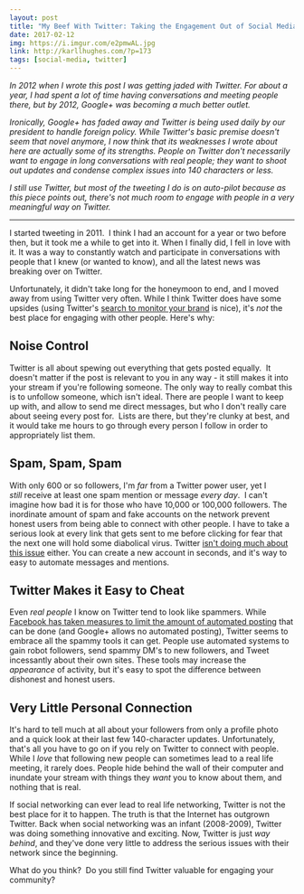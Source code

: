 ```yaml
---
layout: post
title: "My Beef With Twitter: Taking the Engagement Out of Social Media"
date: 2017-02-12
img: https://i.imgur.com/e2pmwAL.jpg
link: http://karllhughes.com/?p=173
tags: [social-media, twitter]
---
```

*In 2012 when I wrote this post I was getting jaded with Twitter. For about a year, I had spent a lot of time having conversations and meeting people there, but by 2012, Google+ was becoming a much better outlet.*

*Ironically, Google+ has faded away and Twitter is being used daily by our president to handle foreign policy. While Twitter's basic premise doesn't seem that novel anymore, I now think that its weaknesses I wrote about here are actually some of its strengths. People on Twitter don't necessarily want to engage in long conversations with real people; they want to shoot out updates and condense complex issues into 140 characters or less.*

*I still use Twitter, but most of the tweeting I do is on auto-pilot because as this piece points out, there's not much room to engage with people in a very meaningful way on Twitter.*

-----

I started tweeting in 2011.  I think I had an account for a year or two before then, but it took me a while to get into it. When I finally did, I fell in love with it. It was a way to constantly watch and participate in conversations with people that I knew (or wanted to know), and all the latest news was breaking over on Twitter.

Unfortunately, it didn't take long for the honeymoon to end, and I moved away from using Twitter very often. While I think Twitter does have some upsides (using Twitter's [search to monitor your brand](http://wagepoint.com/blog/how-to-monitor-your-brand-on-social-media) is nice), it's _not_ the best place for engaging with other people. Here's why:

## Noise Control

Twitter is all about spewing out everything that gets posted equally.  It doesn't matter if the post is relevant to you in any way - it still makes it into your stream if you're following someone. The only way to really combat this is to unfollow someone, which isn't ideal. There are people I want to keep up with, and allow to send me direct messages, but who I don't really care about seeing every post for.  Lists are there, but they're clunky at best, and it would take me hours to go through every person I follow in order to appropriately list them.

## Spam, Spam, Spam

With only 600 or so followers, I'm _far_ from a Twitter power user, yet I _still_ receive at least one spam mention or message _every day_.  I can't imagine how bad it is for those who have 10,000 or 100,000 followers. The inordinate amount of spam and fake accounts on the network prevent honest users from being able to connect with other people. I have to take a serious look at every link that gets sent to me before clicking for fear that the next one will hold some diabolical virus. Twitter [isn't doing much about this issue](http://www.technologyreview.com/blog/mimssbits/26704/) either. You can create a new account in seconds, and it's way to easy to automate messages and mentions.

## Twitter Makes it Easy to Cheat

Even _real people_ I know on Twitter tend to look like spammers. While [Facebook has taken measures to limit the amount of automated posting](http://edgerankchecker.com/blog/2011/09/does-using-a-third-party-api-decrease-your-engagement-per-post/) that can be done (and Google+ allows no automated posting), Twitter seems to embrace all the spammy tools it can get. People use automated systems to gain robot followers, send spammy DM's to new followers, and Tweet incessantly about their own sites. These tools may increase the _appearance_ of activity, but it's easy to spot the difference between dishonest and honest users.

## Very Little Personal Connection

It's hard to tell much at all about your followers from only a profile photo and a quick look at their last few 140-character updates. Unfortunately, that's all you have to go on if you rely on Twitter to connect with people. While I _love_ that following new people can sometimes lead to a real life meeting, it rarely does. People hide behind the wall of their computer and inundate your stream with things they _want_ you to know about them, and nothing that is real.

If social networking can ever lead to real life networking, Twitter is not the best place for it to happen. The truth is that the Internet has outgrown Twitter. Back when social networking was an infant (2008-2009), Twitter was doing something innovative and exciting. Now, Twitter is just _way behind_, and they've done very little to address the serious issues with their network since the beginning.

What do you think?  Do you still find Twitter valuable for engaging your community?
